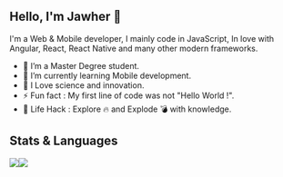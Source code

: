 ## Hello, I'm Jawher 👋 

I'm a Web & Mobile developer, I mainly code in JavaScript, In love with Angular, React, React Native and many other modern frameworks.

- 🔭 I’m a Master Degree student.
- 🌱 I’m currently learning Mobile development.
- 💓 I Love science and innovation.
- ⚡️ Fun fact : My first line of code was not "Hello World !".
- 🎯 Life Hack : Explore 🔥 and Explode 💣 with knowledge.

## Stats & Languages
<div  align="center" style="display: flex; flex-direction: row; ">
    <img  class="img" src="https://github-readme-stats.vercel.app/api?username=HadjHassineJawher&show_icons=true" />
    <img  class="img" src="https://github-readme-stats.vercel.app/api/top-langs/?username=HadjHassineJawher&layout=compact" />
</div>
